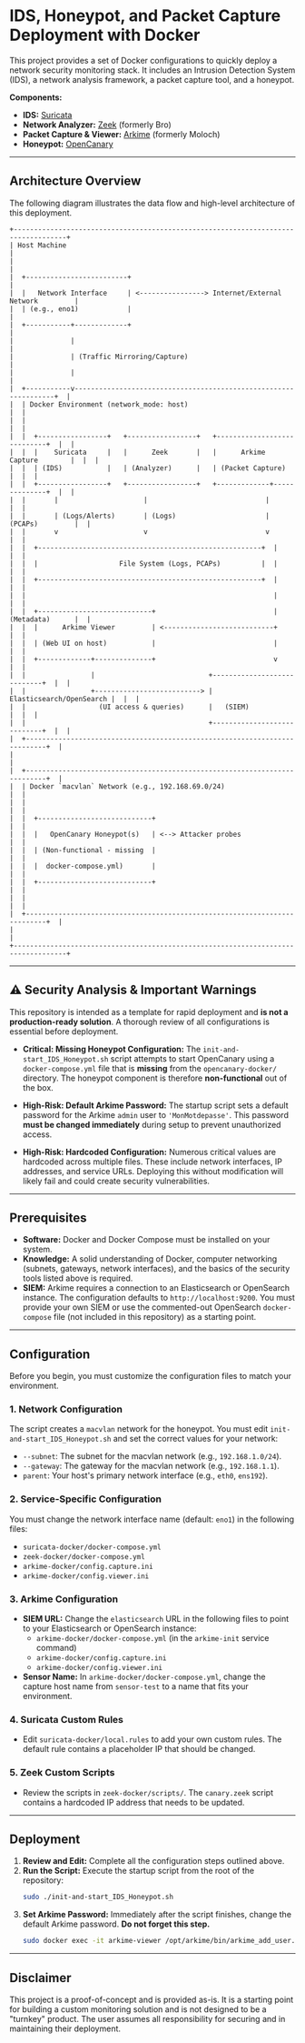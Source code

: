 # IDS, Honeypot, and Packet Capture Deployment with Docker

This project provides a set of Docker configurations to quickly deploy a network security monitoring stack. It includes an Intrusion Detection System (IDS), a network analysis framework, a packet capture tool, and a honeypot.

**Components:**
*   **IDS:** [Suricata](https://suricata.io/)
*   **Network Analyzer:** [Zeek](https://zeek.org/) (formerly Bro)
*   **Packet Capture & Viewer:** [Arkime](https://arkime.com/) (formerly Moloch)
*   **Honeypot:** [OpenCanary](https://github.com/thinkst/opencanary)

---

## Architecture Overview

The following diagram illustrates the data flow and high-level architecture of this deployment.

```
+-----------------------------------------------------------------------------------+
| Host Machine                                                                      |
|                                                                                   |
|  +-------------------------+                                                      |
|  |   Network Interface     | <----------------> Internet/External Network         |
|  | (e.g., eno1)            |                                                      |
|  +-----------+-------------+                                                      |
|              |                                                                    |
|              | (Traffic Mirroring/Capture)                                        |
|              |                                                                    |
|  +-----------v-----------------------------------------------------------------+  |
|  | Docker Environment (network_mode: host)                                     |  |
|  |                                                                             |  |
|  |  +-----------------+   +-----------------+   +----------------------------+  |  |
|  |  |    Suricata     |   |      Zeek       |   |      Arkime Capture        |  |  |
|  |  | (IDS)           |   | (Analyzer)      |   | (Packet Capture)           |  |  |
|  |  +-----------------+   +-----------------+   +-------------+--------------+  |  |
|  |       |                     |                             |                 |  |
|  |       | (Logs/Alerts)       | (Logs)                      | (PCAPs)         |  |
|  |       v                     v                             v                 |  |
|  |  +-------------------------------------------------------+  |                 |  |
|  |  |                    File System (Logs, PCAPs)          |  |                 |  |
|  |  +-------------------------------------------------------+  |                 |  |
|  |                                                             |                 |  |
|  |  +----------------------------+                             | (Metadata)      |  |
|  |  |      Arkime Viewer         | <---------------------------+                 |  |
|  |  | (Web UI on host)           |                             |                 |  |
|  |  +-------------+--------------+                             v                 |  |
|  |                |                            +----------------------------+  |  |
|  |                +--------------------------> |   Elasticsearch/OpenSearch |  |  |
|  |                  (UI access & queries)      |   (SIEM)                   |  |  |
|  |                                             +----------------------------+  |  |
|  +---------------------------------------------------------------------------+  |
|                                                                                   |
|  +---------------------------------------------------------------------------+  |
|  | Docker `macvlan` Network (e.g., 192.168.69.0/24)                           |  |
|  |                                                                             |  |
|  |  +----------------------------+                                             |  |
|  |  |   OpenCanary Honeypot(s)   | <--> Attacker probes                        |  |
|  |  | (Non-functional - missing  |                                             |  |
|  |  |  docker-compose.yml)       |                                             |  |
|  |  +----------------------------+                                             |  |
|  |                                                                             |  |
|  +---------------------------------------------------------------------------+  |
|                                                                                   |
+-----------------------------------------------------------------------------------+
```

---

## ⚠️ Security Analysis & Important Warnings

This repository is intended as a template for rapid deployment and **is not a production-ready solution**. A thorough review of all configurations is essential before deployment.

*   **Critical: Missing Honeypot Configuration:** The `init-and-start_IDS_Honeypot.sh` script attempts to start OpenCanary using a `docker-compose.yml` file that is **missing** from the `opencanary-docker/` directory. The honeypot component is therefore **non-functional** out of the box.

*   **High-Risk: Default Arkime Password:** The startup script sets a default password for the Arkime `admin` user to `'MonMotdepasse'`. This password **must be changed immediately** during setup to prevent unauthorized access.

*   **High-Risk: Hardcoded Configuration:** Numerous critical values are hardcoded across multiple files. These include network interfaces, IP addresses, and service URLs. Deploying this without modification will likely fail and could create security vulnerabilities.

---

## Prerequisites

*   **Software:** Docker and Docker Compose must be installed on your system.
*   **Knowledge:** A solid understanding of Docker, computer networking (subnets, gateways, network interfaces), and the basics of the security tools listed above is required.
*   **SIEM:** Arkime requires a connection to an Elasticsearch or OpenSearch instance. The configuration defaults to `http://localhost:9200`. You must provide your own SIEM or use the commented-out OpenSearch `docker-compose` file (not included in this repository) as a starting point.

---

## Configuration

Before you begin, you must customize the configuration files to match your environment.

### 1. Network Configuration

The script creates a `macvlan` network for the honeypot. You must edit `init-and-start_IDS_Honeypot.sh` and set the correct values for your network:

*   `--subnet`: The subnet for the macvlan network (e.g., `192.168.1.0/24`).
*   `--gateway`: The gateway for the macvlan network (e.g., `192.168.1.1`).
*   `parent`: Your host's primary network interface (e.g., `eth0`, `ens192`).

### 2. Service-Specific Configuration

You must change the network interface name (default: `eno1`) in the following files:

*   `suricata-docker/docker-compose.yml`
*   `zeek-docker/docker-compose.yml`
*   `arkime-docker/config.capture.ini`
*   `arkime-docker/config.viewer.ini`

### 3. Arkime Configuration

*   **SIEM URL:** Change the `elasticsearch` URL in the following files to point to your Elasticsearch or OpenSearch instance:
    *   `arkime-docker/docker-compose.yml` (in the `arkime-init` service command)
    *   `arkime-docker/config.capture.ini`
    *   `arkime-docker/config.viewer.ini`
*   **Sensor Name:** In `arkime-docker/docker-compose.yml`, change the capture host name from `sensor-test` to a name that fits your environment.

### 4. Suricata Custom Rules

*   Edit `suricata-docker/local.rules` to add your own custom rules. The default rule contains a placeholder IP that should be changed.

### 5. Zeek Custom Scripts

*   Review the scripts in `zeek-docker/scripts/`. The `canary.zeek` script contains a hardcoded IP address that needs to be updated.

---

## Deployment

1.  **Review and Edit:** Complete all the configuration steps outlined above.
2.  **Run the Script:** Execute the startup script from the root of the repository:
    ```bash
    sudo ./init-and-start_IDS_Honeypot.sh
    ```
3.  **Set Arkime Password:** Immediately after the script finishes, change the default Arkime password. **Do not forget this step.**
    ```bash
    sudo docker exec -it arkime-viewer /opt/arkime/bin/arkime_add_user.sh admin "Admin User" 'YOUR_NEW_SECURE_PASSWORD' --admin
    ```

---

## Disclaimer

This project is a proof-of-concept and is provided as-is. It is a starting point for building a custom monitoring solution and is not designed to be a "turnkey" product. The user assumes all responsibility for securing and in maintaining their deployment.
